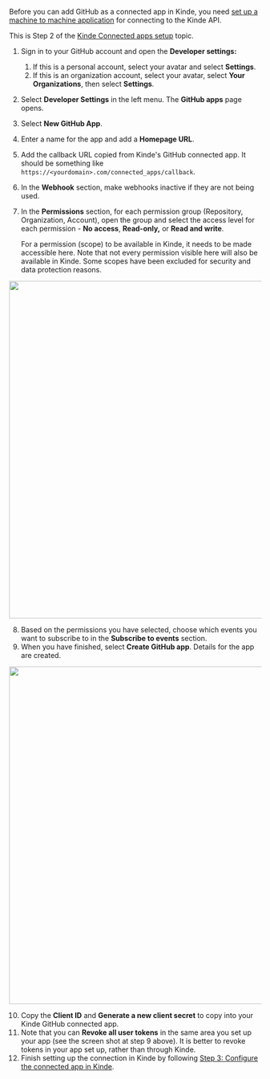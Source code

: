 
Before you can add GitHub as a connected app in Kinde, you need [set up a machine to machine application](/developer-tools/kinde-api/connect-to-kinde-api/) for connecting to the Kinde API.

This is Step 2 of the [Kinde Connected apps setup](/integrate/connected-apps/add-connected-apps/#step-2-set-up-the-app-you-want-to-connect) topic.

1. Sign in to your GitHub account and open the **Developer settings:**
   1. If this is a personal account, select your avatar and select **Settings**.
   2. If this is an organization account, select your avatar, select **Your Organizations**, then select **Settings**.
2. Select **Developer Settings** in the left menu. The **GitHub apps** page opens.
3. Select **New GitHub App**.
4. Enter a name for the app and add a **Homepage URL**.
5. Add the callback URL copied from Kinde's GitHub connected app. It should be something like `https://<yourdomain>.com/connected_apps/callback`.
6. In the **Webhook** section, make webhooks inactive if they are not being used.
7. In the **Permissions** section, for each permission group (Repository, Organization, Account), open the group and select the access level for each permission - **No access**, **Read-only,** or **Read and write**.

   For a permission (scope) to be available in Kinde, it needs to be made accessible here. Note that not every permission visible here will also be available in Kinde. Some scopes have been excluded for security and data protection reasons.

<img
  src="https://imagedelivery.net/skPPZTHzSlcslvHjesZQcQ/eb5b9196-bbdc-47ba-947d-68923092ed00/public"
  alt=""
  width="672px"
  height="auto"
  fetchpriority="low"
  loading="lazy"
  decoding="async"
/>

8. Based on the permissions you have selected, choose which events you want to subscribe to in the **Subscribe to events** section.
9. When you have finished, select **Create GitHub app**. Details for the app are created.

<img
  src="https://imagedelivery.net/skPPZTHzSlcslvHjesZQcQ/20cfa2af-06c5-4e21-3e10-003e40d8cb00/public"
  alt=""
  width="672px"
  height="auto"
  fetchpriority="low"
  loading="lazy"
  decoding="async"
/>

10. Copy the **Client ID** and **Generate a new client secret** to copy into your Kinde GitHub connected app.
11. Note that you can **Revoke all user tokens** in the same area you set up your app (see the screen shot at step 9 above). It is better to revoke tokens in your app set up, rather than through Kinde.
12. Finish setting up the connection in Kinde by following [Step 3: Configure the connected app in Kinde](/integrate/connected-apps/add-connected-apps/#step-3-configure-the-connected-app-in-kinde).
